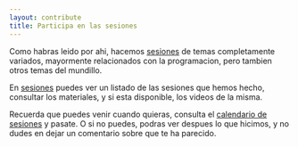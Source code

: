 ```yaml
---
layout: contribute
title: Participa en las sesiones
---
```


Como habras leido por ahi, hacemos [sesiones][] de temas completamente variados,
mayormente relacionados con la programacion, pero tambien otros temas del
mundillo.

En [sesiones][] puedes ver un listado de las sesiones que hemos hecho, consultar
los materiales, y si esta disponible, los videos de la misma.

Recuerda que puedes venir cuando quieras, consulta el [calendario de
sesiones][] y pasate. O si no puedes, podras ver despues lo que hicimos, y no
dudes en dejar un comentario sobre que te ha parecido.

[sesiones]: /sessions/
[calendario de sesiones]: /esto-esta-por-hacer



